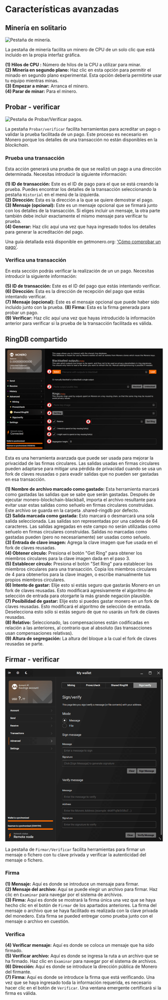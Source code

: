 # Características avanzadas

## Minería en solitario

![Pestaña de minería.](media/black_mining.png)

La pestaña de minería facilita un minero de CPU de un solo clic que está incluido en la propia interfaz gráfica.

**(1) Hilos de CPU :** Número de hilos de la CPU a utilizar para minar.    
**(2) Minería en segundo plano:** Haz clic en esta opción para permitir el minado en segundo plano experimental. Esta opción debería permitirte usar tu equipo mientras minas.    
**(3) Empezar a minar:** Arranca el minero.    
**(4) Parar de minar:** Para el minero.    

## Probar - verificar

![Pestaña de Probar/Verificar pagos.](media/black_prove-check.png)

La pestaña `Probar/verificar` facilita herramientas para acreditar un pago o validar la prueba facilitada de un pago. Este proceso es necesario en Monero porque los detalles de una transacción no están disponibles en la _blockchain_.

### Prueba una transacción

Esta acción generará una prueba de que se realizó un pago a una dirección determinada. Necesitas introducir la siguiente información:

**(1) ID de transacción:** Este es el ID de pago para el que se está creando la prueba. Puedes encontrar los detalles de la transacción seleccionando la pestaña `Historial` en el menú de la izquierda.    
**(2) Dirección:** Esta es la dirección a la que se quiere demostrar el pago.    
**(3) Mensaje (opcional):** Este es un mensaje opcional que se firmará junto con los detalles de la transacción. Si eliges incluir un mensaje, la otra parte también debe incluir exactamente el mismo mensaje para verificar tu prueba.    
**(4) Generar:** Haz clic aquí una vez que haya ingresado todos los detalles para generar la acreditación del pago.
&nbsp;

Una guía detallada está disponible en getmonero.org: ['Cómo comprobar un pago'](https://www.getmonero.org/es/resources/user-guides/prove-payment.html).

### Verifica una transacción

En esta sección podrás verificar la realización de un un pago. Necesitas introducir la siguiente información:

**(5) ID de transacción:** Este es el ID del pago que estás intentando verificar.    
**(6) Dirección:** Esta es la dirección de recepción del pago que estás intentando verificar.    
**(7) Mensaje (opcional):** Este es el mensaje opcional que puede haber sido incluido junto con la prueba.
**(8) Firma:** Esta es la firma generada para probar un pago.    
**(9) Verificar:** Haz clic aquí una vez que hayas introducido la información anterior para verificar si la prueba de la transacción facilitada es válida.

## RingDB compartido

![Pestaña de la herramienta RingDB.](media/black_sharedringdb.png)

Esta es una herramienta avanzada que puede ser usada para mejorar la privacidad de las firmas circulares. Las salidas usadas en firmas circulares pueden adaptarse para mitigar una pérdida de privacidad cuando se usa un fork de claves reusadas o para evadir salidas que no pueden ser gastadas en esa transacción.

**(1) Nombre de archivo marcado como gastado:** Esta herramienta marcará como gastadas las salidas que se sabe que serán gastadas. Después de ejecutar monero-blockchain-blackball, importa el archivo resultante para evitar usar estas salidas como señuelo en firmas circulares construidas. Este archivo se guarda en la carpeta .shared-ringdb por defecto.    
**(2) Salida marcada como gastada:** Esto marcará o desmarcará una sola salida seleccionada. Las salidas son representadas por una cadena de 64 caracteres. Las salidas agregadas en este campo no serán utilizadas como señuelo en firmas circulares construidas. Salidas no marcadas como gastadas pueden (pero no necesariamente) ser usadas como señuelo.    
**(3) Entrada de clave imagen:** Agrega la clave imagen que fue usada en el fork de claves reusadas.    
**(4) Obtener círculo:** Presiona el botón "Get Ring" para obtener los miembros circulares para la clave imagen dada en el paso 3.    
**(5) Establecer círculo:** Presiona el botón "Set Ring" para establecer los miembros circulares para una transacción. Copia los miembros circulares de 4 para obtenerlos para la clave imagen, o escribe manualmente tus propios miembros circulares.    
**(6) Intento de gastar:** Elije esto si estás seguro que gastarás Monero en un fork de claves reusadas. Esto modificará agresivamente el algoritmo de selección de entrada para otorgarte la más grande negación plausible.    
**(7) Posibilidad de gastar:** Elije esto si puedes gastar monero en un fork de claves reusadas. Esto modificará el algoritmo de selección de entrada. Deselecciona esto sólo si estás seguro de que no usarás un fork de claves reusadas.    
**(8) Relativo:** Seleccionado, las compensaciones están codificadas en relación a las anteriores, al contrario que al absoluto (las transacciones usan compensaciones relativas).    
**(9) Altura de segregación:** La altura del bloque a la cual el fork de claves reusadas se parte.    

## Firmar - verificar

![Pestaña de Firmar/Verificar mensajes o archivos.](media/black_sign-verify.png)

La pestaña de `Firmar/Verificar` facilita herramientas para firmar un mensaje o fichero con tu clave privada y verificar la autenticidad del mensaje o fichero.

### Firma

**(1) Mensaje:** Aquí es donde se introduce un mensaje para firmar.    
**(2) Mensaje del archivo:** Aquí se puede elegir un archivo para firmar. Haz clic en `Examinar` para navegar por el sistema de archivos.    
**(3) Firma:** Aquí es donde se mostrará la firma única una vez que se haya hecho clic en el botón de `Firmar` de los apartados anteriores. La firma del mensaje o archivo que se haya facilitado es realizada con la clave privada del monedero. Esta firma se pueded entregar como prueba junto con el mensaje o archivo en cuestión.

### Verifica

**(4) Verificar mensaje:** Aquí es donde se coloca un mensaje que ha sido firmado.    
**(5) Verificar archivo:** Aquí es donde se ingresa la ruta a un archivo que se ha firmado. Haz clic en `Examinar` para navegar por el sistema de archivos.    
**(6) Dirección:** Aquí es donde se introduce la dirección pública de Monero del firmante.    
**(7) Firma:** Aquí es donde se introduce la firma que está verificando. Una vez que se haya ingresado toda la información requerida, es necesario hacer clic en el botón de `Verificar`. Una ventana emergente certificará si la firma es válida.


